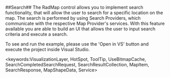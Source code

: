 ##Search##
The RadMap control allows you to implement search functionality, that will allow the user to search for a specific location on the map. The search is performed by using Search Providers, which communicate with the respective Map Provider's services. With this feature available you are able to build an UI that allows the user to input search criteria and execute a search.

To see and run the example, please use the 'Open in VS' button and execute the project inside Visual Studio.

<keywords:VisualizationLayer, HotSpot, ToolTip, UseBitmapCache, SearchCompletedSearchRequest, SearchResultCollection, MapItem, SearchResponse, MapShapeData, Service>

